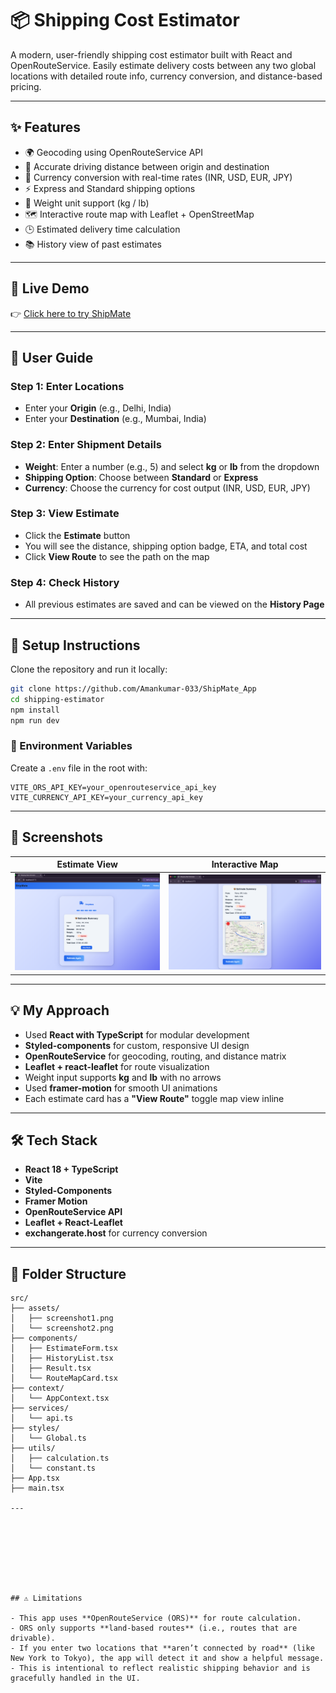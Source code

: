 # 📦 Shipping Cost Estimator

A modern, user-friendly shipping cost estimator built with React and OpenRouteService. Easily estimate delivery costs between any two global locations with detailed route info, currency conversion, and distance-based pricing.

---

## ✨ Features

* 🌍 Geocoding using OpenRouteService API
* 🚳 Accurate driving distance between origin and destination
* 💸 Currency conversion with real-time rates (INR, USD, EUR, JPY)
* ⚡ Express and Standard shipping options
* 📏 Weight unit support (kg / lb)
* 🗺 Interactive route map with Leaflet + OpenStreetMap
* 🕒 Estimated delivery time calculation
* 📚 History view of past estimates

---

## 🚀 Live Demo

👉  [Click here to try ShipMate](https://ship-mate-app.vercel.app)

---

## 💪 User Guide

### Step 1: Enter Locations

* Enter your **Origin** (e.g., Delhi, India)
* Enter your **Destination** (e.g., Mumbai, India)

### Step 2: Enter Shipment Details

* **Weight**: Enter a number (e.g., 5) and select **kg** or **lb** from the dropdown
* **Shipping Option**: Choose between **Standard** or **Express**
* **Currency**: Choose the currency for cost output (INR, USD, EUR, JPY)

### Step 3: View Estimate

* Click the **Estimate** button
* You will see the distance, shipping option badge, ETA, and total cost
* Click **View Route** to see the path on the map

### Step 4: Check History

* All previous estimates are saved and can be viewed on the **History Page**

---

## 🤝 Setup Instructions

Clone the repository and run it locally:

```bash
git clone https://github.com/Amankumar-033/ShipMate_App
cd shipping-estimator
npm install
npm run dev
```

### 🔑 Environment Variables

Create a `.env` file in the root with:

```env
VITE_ORS_API_KEY=your_openrouteservice_api_key
VITE_CURRENCY_API_KEY=your_currency_api_key
```

---

## 📸 Screenshots

| Estimate View                           | Interactive Map               |
| --------------------------------------- | ----------------------------- |
| ![estimate](./src/assets/screenshot1.png) | ![map](./src/assets/screenshot2.png) |

---


## 💡 My Approach

* Used **React with TypeScript** for modular development
* **Styled-components** for custom, responsive UI design
* **OpenRouteService** for geocoding, routing, and distance matrix
* **Leaflet + react-leaflet** for route visualization
* Weight input supports **kg** and **lb** with no arrows
* Used **framer-motion** for smooth UI animations
* Each estimate card has a **"View Route"** toggle map view inline

---

## 🛠️ Tech Stack

* **React 18 + TypeScript**
* **Vite**
* **Styled-Components**
* **Framer Motion**
* **OpenRouteService API**
* **Leaflet + React-Leaflet**
* **exchangerate.host** for currency conversion

---

## 📂 Folder Structure

```
src/
├── assets/
│   ├── screenshot1.png
│   └── screenshot2.png
├── components/
│   ├── EstimateForm.tsx
│   ├── HistoryList.tsx
│   ├── Result.tsx
│   └── RouteMapCard.tsx
├── context/
│   └── AppContext.tsx
├── services/
│   └── api.ts
├── styles/
│   └── Global.ts
├── utils/
│   ├── calculation.ts
│   └── constant.ts
├── App.tsx
├── main.tsx

---








## ⚠️ Limitations

- This app uses **OpenRouteService (ORS)** for route calculation.
- ORS only supports **land-based routes** (i.e., routes that are drivable).
- If you enter two locations that **aren’t connected by road** (like New York to Tokyo), the app will detect it and show a helpful message.
- This is intentional to reflect realistic shipping behavior and is gracefully handled in the UI.

